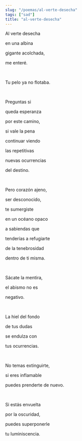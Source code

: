 ```yaml
---
slug: "/poemas/al-verte-desecha"
tags: ["sad"]
title: "al-verte-desecha"
---
```

Al verte desecha

en una albina

gigante acolchada,

me enteré.

&nbsp;

Tu pelo ya no flotaba.

&nbsp;

Preguntas si 

queda esperanza 

por este camino,

si vale la pena 

continuar viendo

las repetitivas

nuevas ocurrencias 

del destino.

&nbsp;

Pero corazón ajeno, 

ser desconocido, 

te sumergiste 

en un océano opaco 

a sabiendas que 

tenderías a refugiarte

de la tenebrosidad

dentro de ti misma.

&nbsp;

Sácate la mentira, 

el abismo no es

negativo.

&nbsp;

La hiel del fondo 

de tus dudas 

se endulza con 

tus ocurrencias.

&nbsp;

No temas extinguirte,

si eres inflamable

puedes prenderte de nuevo.

&nbsp;

Si estás envuelta 

por la oscuridad,

puedes superponerle

tu luminiscencia.